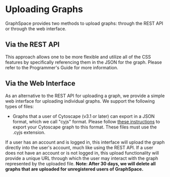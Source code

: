 # Uploading Graphs


GraphSpace provides two methods to upload graphs: through the REST API or through the web interface.

## Via the REST API
This approach allows one to be more flexible and utilize all of the CSS features by specifically referencing them in the JSON for the graph. Please refer to the Programmer's Guide for more information.

## Via the Web Interface
As an alternative to the REST API for uploading a graph, we provide a simple web interface for uploading individual graphs. We support the following types of files:

- Graphs that a user of Cytoscape (v3.1 or later) can export in a JSON format, which we call "cyjs" format. Please follow [these instructions](https://github.com/idekerlab/cy-net-share/wiki) to export your Cytoscape graph to this format. These files must use the .cyjs extension.


If a user has an account and is logged in, this interface will upload the graph directly into the user's account, much like using the REST API. If a user does not have an account or is not logged in, this upload functionality will provide a unique URL through which the user may interact with the graph represented by the uploaded file. **Note: After 30 days, we will delete all graphs that are uploaded for unregistered users of GraphSpace.**


